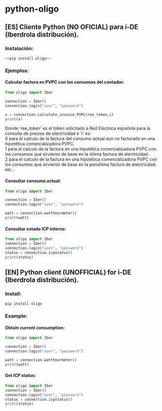 # python-oligo

## [ES] Cliente Python (NO OFICIAL) para i-DE (Iberdrola distribución).
### Instalación:

```
~~pip install oligo~~
```
### Ejemplos:
#### Calcular factura en PVPC con los consumos del contador:

```python
from oligo import Iber

connection = Iber()
connection.login("user", "password")

x = connection.calculate_invoice_PVPC(ree_token,i)
print(x)
```
Donde 'ree_token' es el token solicitado a Red Electrica española para la consulta de precios de electricidad e 'i' es:  
0 para el calculo de la factura del consumo actual aun no facturado en una hipotética comercializadora PVPC.  
1 para el calculo de la factura en una hipotética comercializadora PVPC con los consumos que sirvieron de base en la última factura de electricidad.  
2 para el calculo de la factura en una hipotética comercializadora PVPC con los consumos que sirvieron de base en la penúltima factura de electricidad.  
etc...

#### Consultar consumo actual:

```python
from oligo import Iber

connection = Iber()
connection.login("user", "password")

watt = connection.watthourmeter()
print(watt)
```
#### Consultar estado ICP interno:

```python
from oligo import Iber
connection = Iber()
connection.login("user", "password")
status = connection.icpstatus()
print(status)
```
## [EN] Python client (UNOFFICIAL) for i-DE (Iberdrola distribución).
### Install:

```
pip install oligo
```
### Example:
#### Obtain current consumption:

```python
from oligo import Iber

connection = Iber()
connection.login("user", "password")

watt = connection.watthourmeter()
print(watt)
```
#### Get ICP status:

```python
from oligo import Iber
connection = Iber()
connection.login("user", "password")
status = connection.icpstatus()
print(status)
```
